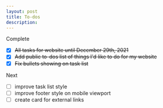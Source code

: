 ```yaml
---
layout: post
title: To-dos
description: 
---
```

Complete

- [x] ~~All tasks for website until December 29th, 2021~~
- [x] ~~Add public to-dos list of things I'd like to do for my website~~
- [x] ~~Fix bullets showing on task list~~

Next

- [ ] improve task list style
- [ ] improve footer style on mobile viewport
- [ ] create card for external links